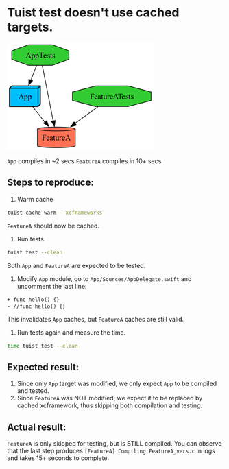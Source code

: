 # Tuist test doesn't use cached targets.

![graph](graph.png)

`App` compiles in ~2 secs
`FeatureA` compiles in 10+ secs 

## Steps to reproduce:

1. Warm cache
```bash
tuist cache warm --xcframeworks
``` 
`FeatureA` should now be cached. 
1. Run tests.
```bash
tuist test --clean
``` 
Both `App` and `FeatureA` are expected to be tested.
1. Modify `App` module, go to `App/Sources/AppDelegate.swift` and uncomment the last line: 
```git
+ func hello() {}
- //func hello() {}
``` 
This invalidates `App` caches, but `FeatureA` caches are still valid. 
1. Run tests again and measure the time.  
```bash
time tuist test --clean
``` 

## Expected result:

1. Since only `App` target was modified, we only expect `App` to be compiled and tested. 
1. Since `FeatureA` was NOT modified, we expect it to be replaced by cached xcframework, thus skipping both compilation and testing.

## Actual result:

`FeatureA` is only skipped for testing, but is STILL compiled. You can observe that the last step produces `[FeatureA] Compiling FeatureA_vers.c` in logs and takes 15+ seconds to complete.  
